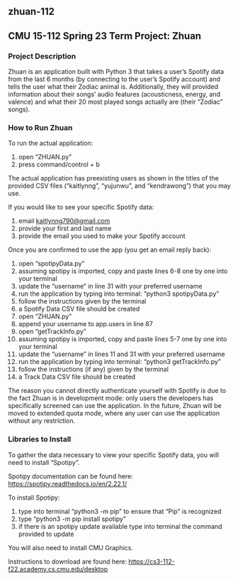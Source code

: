 ## zhuan-112
## CMU 15-112 Spring 23 Term Project: Zhuan

### Project Description

Zhuan is an application built with Python 3 that takes a user’s Spotify data from the last 6 months (by connecting to the user’s Spotify account) and tells the user what their Zodiac animal is. Additionally, they will provided information about their songs’ audio features (acousticness, energy, and valence) and what their 20 most played songs actually are (their “Zodiac” songs). 

### How to Run Zhuan

To run the actual application:
1. open “ZHUAN.py”
2. press command/control + b

The actual application has preexisting users as shown in the titles of the provided CSV files (“kaitlynng”, “yujunwu”, and “kendrawong”) that you may use. 

If you would like to see your specific Spotify data:
1. email kaitlynng790@gmail.com
2. provide your first and last name
3. provide the email you used to make your Spotify account
   
Once you are confirmed to use the app (you get an email reply back):
1. open “spotipyData.py”
2. assuming spotipy is imported, copy and paste lines 6-8 one by one into your terminal
3. update the “username” in line 31 with your preferred username
4. run the application by typing into terminal: “python3 spotipyData.py”
5. follow the instructions given by the terminal
6. a Spotify Data CSV file should be created
7. open “ZHUAN.py”
8. append your username to app.users in line 87
9. open “getTrackInfo.py”
10. assuming spotipy is imported, copy and paste lines 5-7 one by one into your terminal
11. update the “username” in lines 11 and 31 with your preferred username
12. run the application by typing into terminal: “python3 getTrackInfo.py”
13. follow the instructions (if any) given by the terminal
14. a Track Data CSV file should be created

The reason you cannot directly authenticate yourself with Spotify is due to the fact Zhuan is in development mode: only users the developers has specifically screened can use the application. In the future, Zhuan will be moved to extended quota mode, where any user can use the application without any restriction. 

### Libraries to Install

To gather the data necessary to view your specific Spotify data, you will need to install “Spotipy”.

Spotipy documentation can be found here: https://spotipy.readthedocs.io/en/2.22.1/

To install Spotipy:
1. type into terminal “python3 -m pip” to ensure that “Pip” is recognized
2. type “python3 -m pip install spotipy”
3. if there is an spotipy update available type into terminal the command provided to update 

You will also need to install CMU Graphics.

Instructions to download are found here: https://cs3-112-f22.academy.cs.cmu.edu/desktop
